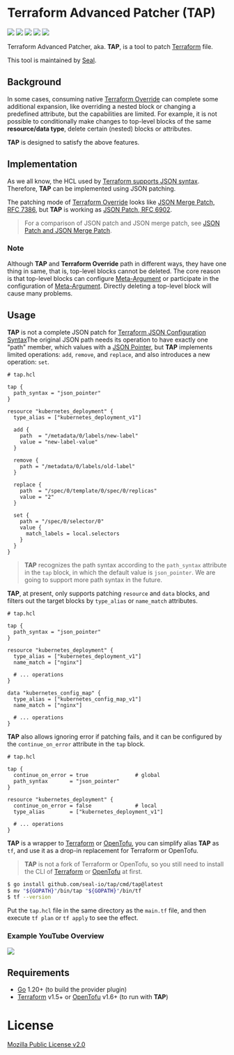 # Terraform Advanced Patcher (TAP)

[![](https://goreportcard.com/badge/github.com/seal-io/tap)](https://goreportcard.com/report/github.com/seal-io/tap)
[![](https://img.shields.io/github/actions/workflow/status/seal-io/tap/ci.yml?label=ci)](https://github.com/seal-io/tap/actions)
[![](https://img.shields.io/github/v/tag/seal-io/tap?label=release)](https://github.com/seal-io/tap/releases)
[![](https://img.shields.io/github/downloads/seal-io/tap/total)](https://github.com/seal-io/tap/releases)
[![](https://img.shields.io/github/license/seal-io/tap?label=license)](https://github.com/seal-io/tap#license)

Terraform Advanced Patcher, aka. **TAP**, is a tool to patch [Terraform](https://www.terraform.io/) file.

This tool is maintained by [Seal](https://github.com/seal-io).

## Background

In some cases, consuming native [Terraform Override](https://developer.hashicorp.com/terraform/language/files/override)
can complete some additional expansion, like overriding a nested block or changing a predefined attribute, but the
capabilities are limited. For example, it is not possible to conditionally make changes to top-level blocks of the same
**resource/data type**, delete certain (nested) blocks or attributes.

**TAP** is designed to satisfy the above features.

## Implementation

As we all know, the HCL used
by [Terraform supports JSON syntax](https://github.com/hashicorp/hcl/blob/main/json/spec.md). Therefore, **TAP** can be
implemented using JSON patching.

The patching mode of [Terraform Override](https://developer.hashicorp.com/terraform/language/files/override) looks
like [JSON Merge Patch, RFC 7386](https://datatracker.ietf.org/doc/html/rfc7386), but **TAP** is working
as [JSON Patch, RFC 6902](https://datatracker.ietf.org/doc/html/rfc6902).
> For a comparison of JSON patch and JSON merge patch,
> see [JSON Patch and JSON Merge Patch](https://erosb.github.io/post/json-patch-vs-merge-patch/).

### Note

Although **TAP** and **Terraform Override** path in different ways, they have one thing in same, that is, top-level
blocks cannot be deleted. The core reason is that top-level blocks can
configure [Meta-Argument](https://developer.hashicorp.com/terraform/language/meta-arguments/count) or participate in the
configuration of [Meta-Argument](https://developer.hashicorp.com/terraform/language/meta-arguments/depends_on). Directly
deleting a top-level block will cause many problems.

## Usage

**TAP** is not a complete JSON patch
for [Terraform JSON Configuration Syntax](https://developer.hashicorp.com/terraform/language/syntax/json)The original
JSON path needs its operation to have exactly one "path" member, which values with
a [JSON Pointer](https://datatracker.ietf.org/doc/html/rfc6901), but **TAP** implements limited
operations: `add`, `remove`, and `replace`, and also introduces a new operation: `set`.

```hcl
# tap.hcl

tap {
  path_syntax = "json_pointer"
}

resource "kubernetes_deployment" {
  type_alias = ["kubernetes_deployment_v1"]

  add {
    path  = "/metadata/0/labels/new-label"
    value = "new-label-value"
  }

  remove {
    path = "/metadata/0/labels/old-label"
  }

  replace {
    path  = "/spec/0/template/0/spec/0/replicas"
    value = "2"
  }

  set {
    path = "/spec/0/selector/0"
    value {
      match_labels = local.selectors
    }
  }
}
```

> **TAP** recognizes the path syntax according to the `path_syntax` attribute in the `tap` block, in which the default
> value is `json_pointer`. We are going to support more path syntax in the future.

**TAP**, at present, only supports patching `resource` and `data` blocks, and filters out the target blocks by `type_alias` or `name_match` attributes.

```hcl
# tap.hcl

tap {
  path_syntax = "json_pointer"
}

resource "kubernetes_deployment" {
  type_alias = ["kubernetes_deployment_v1"]
  name_match = ["nginx"]
  
  # ... operations
}

data "kubernetes_config_map" {
  type_alias = ["kubernetes_config_map_v1"]
  name_match = ["nginx"]
  
  # ... operations
}
```

**TAP** also allows ignoring error if patching fails, and it can be configured by the `continue_on_error` attribute in the `tap` block.

```hcl
# tap.hcl

tap {
  continue_on_error = true               # global
  path_syntax       = "json_pointer"
}

resource "kubernetes_deployment" {
  continue_on_error = false              # local
  type_alias        = ["kubernetes_deployment_v1"]

  # ... operations
}
```

**TAP** is a wrapper to [Terraform](https://www.terraform.io/) or [OpenTofu](https://opentofu.org/), you can simplify
alias **TAP** as `tf`, and use it as a drop-in replacement for Terraform or OpenTofu.
> **TAP** is not a fork of Terraform or OpenTofu, so you still need to install the CLI
> of [Terraform](https://developer.hashicorp.com/terraform/install)
> or [OpenTofu](https://opentofu.org/docs/intro/install)
> at first.

```bash
$ go install github.com/seal-io/tap/cmd/tap@latest
$ mv "${GOPATH}"/bin/tap "${GOPATH}"/bin/tf
$ tf --version
```

Put the `tap.hcl` file in the same directory as the `main.tf` file, and then execute `tf plan` or `tf apply` to see the effect.

### Example YouTube Overview

[![](https://img.youtube.com/vi/hk-uvKwsDPs/maxresdefault.jpg)](https://www.youtube.com/watch?v=hk-uvKwsDPs)

## Requirements

- [Go](https://golang.org/doc/install) 1.20+ (to build the provider plugin)
- [Terraform](https://www.terraform.io/) v1.5+ or [OpenTofu](https://opentofu.org/) v1.6+ (to run with **TAP**)

# License

[Mozilla Public License v2.0](./LICENSE)

